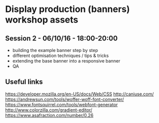 # Display production (banners) workshop assets

## Session 2 - 06/10/16 - 18:00-20:00
- building the example banner step by step
- different optimisation techniques / tips & tricks
- extending the base banner into a responsive banner
- QA

## Useful links
https://developer.mozilla.org/en-US/docs/Web/CSS 
http://caniuse.com/ 
https://andrewsun.com/tools/woffer-woff-font-converter/ 
https://www.fontsquirrel.com/tools/webfont-generator 
http://www.colorzilla.com/gradient-editor/ 
https://www.asafraction.com/number/0.26 
